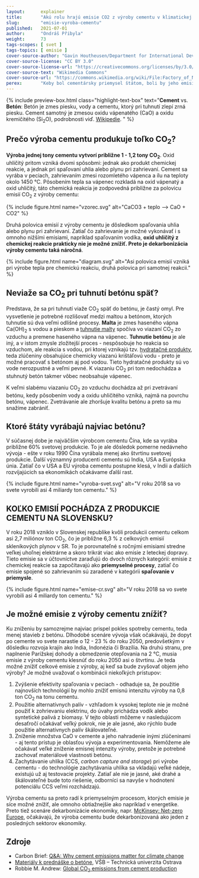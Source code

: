 ```yaml
---
layout:      explainer
title:       "Akú rolu hrajú emisie CO2 z výroby cementu v klimatickej zmene?"
slug:        "emisie-vyroba-cementu"
published:   2021-07-01
author:      "Ondráš Přibyla"
weight:      73
tags-scopes: [ svet ]
tags-topics: [ emisie ]
cover-source-author: "Gavin Houtheusen/Department for International Development"
cover-source-license: "CC BY 3.0"
cover-source-license-url: "https://creativecommons.org/licenses/by/3.0/deed.en"
cover-source-text: "Wikimedia Commons"
cover-source-url: "https://commons.wikimedia.org/wiki/File:Factory_of_National_Cement_Share_Company.jpg"
perex:       "Keby bol cementársky priemysel štátom, boli by jeho emisie tretie najväčšie na svete, hneď po Číne a USA. V roku 2015 vyprodukovala výroba cementu približne 2,8 miliárd ton CO<sub>2</sub>, teda asi 8% svetových emisií. To je zhruba štyrikrát viac ako letecká doprava. Môžeme očakávať, že vďaka rozvoju miest bude dopyt po cemente a betóne vo svetovom meradle ďalej narastať. Pre naplnenie cieľov Parížskej dohody bude zároveň nutné dramaticky znížiť emisie z výroby cementu, čo sa zatiaľ príliš nedarí."
---
```


{% include preview-box.html
    class="highlight-text-box"
    text="**Cement** vs. **Betón**: Betón je zmes piesku, vody a cementu, ktorý pri tuhnutí zlepí zrná piesku. Cement samotný je zmesou oxidu vápenatého (CaO) a oxidu kremičitého (Si<sub>2</sub>O), podrobnosti viď. [Wikipedie](https://cs.wikipedia.org/wiki/Cement#Slo%C5%BEen%C3%AD_cementu).
"
%}

## Prečo výroba cementu produkuje toľko CO<sub>2</sub>?

**Výroba jednej tony cementu vytvorí približne 1 - 1,2 tony CO<sub>2</sub>**. Oxid uhličitý pritom vzniká dvomi spôsobmi: jednak ako produkt chemickej reakcie, a jednak pri spaľovaní uhlia alebo plynu pri zahrievaní. Cement sa vyrába v peciach, zahrievaním zmesi rozomletého vápenca a ílu na teploty okolo 1450 °C. Pôsobením tepla sa vápenec rozkladá na oxid vápenatý a oxid uhličitý, táto chemická reakcia je zodpovedná približne za polovicu emisií CO<sub>2</sub> z výroby cementu:

{% include figure.html
    name="vzorec.svg"
    alt="CaCO3 + teplo ⟶ CaO + CO2"
%}

Druhá polovica emisií z výroby cementu je dôsledkom spaľovania uhlia alebo plynu pri zahrievaní. Zatiaľ čo zahrievanie je možné vykonávať i s omnoho nižšími emisiami, napríklad spaľovaním vodíka, **oxid uhličitý z chemickej reakcie prakticky nie je možné znížiť. Preto je dekarbonizácia výroby cementu taká náročná**.

{% include figure.html
    name="diagram.svg"
    alt="Asi polovica emisií vzniká pri výrobe tepla pre chemickú reakciu, druhá polovica pri samotnej reakcii."
%}

## Neviaže sa CO<sub>2</sub> pri tuhnutí betónu späť?

Predstava, že sa pri tuhnutí viaže CO<sub>2</sub> späť do betónu, je častý omyl. Pre vysvetlenie je potrebné rozlišovať medzi maltou a betónom, ktorých tuhnutie sú dva veľmi odlišné procesy. **Malta** je zmes haseného vápna Ca(OH)<sub>2</sub> s vodou a pieskom a [tuhnutie malty](https://cs.wikipedia.org/wiki/Malta_(materi%C3%A1l)) spočíva vo viazaní CO<sub>2</sub> zo vzduchu a premene haseného vápna na vápenec. **Tuhnutie betónu** je ale iný, a v istom zmysle zložitejší proces - nespôsobuje ho reakcia so vzduchom, ale reakcia s vodou, pri ktorej vznikajú tzv. [hydratačné produkty](http://homel.vsb.cz/~khe0007/Predmety/Stavebni%20hmoty/Prednaska_c.6.pdf), teda zlúčeniny obsahujúce chemicky viazanú krištáľovú vodu - preto je možné pracovať s betónom aj pod vodou. Tieto hydratačné produkty sú vo vode nerozpustné a veľmi pevné. K viazaniu CO<sub>2</sub> pri tom nedochádza a stuhnutý betón takmer vôbec neobsahuje vápenec.

K veľmi slabému viazaniu CO<sub>2</sub> zo vzduchu dochádza až pri zvetrávaní betónu, kedy pôsobením vody a oxidu uhličitého vzniká, najmä na povrchu betónu, vápenec. Zvetrávanie ale zhoršuje kvalitu betónu a preto sa mu snažíme zabrániť.

## Ktoré štáty vyrábajú najviac betónu?

V súčasnej dobe je najväčším výrobcom cementu Čína, kde sa vyrába približne 60% svetovej produkcie. To je ale dôsledok pomerne nedávneho vývoja - ešte v roku 1990 Čína vyrábala menej ako štvrtinu svetovej produkcie. Ďalší významný producenti cementu sú India, USA a Európska únia. Zatiaľ čo v USA a EU výroba cementu postupne klesá, v Indii a ďalších rozvíjajúcich sa ekonomikách očakávame ďalší rast.

{% include figure.html
    name="vyroba-svet.svg"
    alt="V roku 2018 sa vo svete vyrobili asi 4 miliardy ton cementu."
%}

## KOĽKO EMISIÍ POCHÁDZA Z PRODUKCIE CEMENTU NA SLOVENSKU?

V roku 2018 vzniklo v Slovenskej republike kvôli produkcii cementu celkom asi 2,7 miliónov ton CO<sub>2</sub>, čo je približne 6,3 % z celkových emisií skleníkových plynov v SR. To je porovnateľné s ročnými emisiami stredne veľkej uhoľnej elektrárne a skoro trikrát viac ako emisie z leteckej dopravy. Tieto emisie sa v účtovníctve zaraďujú do dvoch rôznych kategórií: emisie z chemickej reakcie sa započítavajú ako **priemyselné procesy**, zatiaľ čo emisie spojené so zahrievaním sú zaradené v kategórii **spaľovanie v priemysle**.

{% include figure.html
    name="emise-cr.svg"
    alt="V roku 2018 sa vo svete vyrobili asi 4 miliardy ton cementu."
%}

## Je možné emisie z výroby cementu znížiť?

Ku zníženiu by samozrejme najviac prispel pokles spotreby cementu, teda menej stavieb z betónu. Dlhodobé scenáre vývoja však očakávajú, že dopyt po cemente vo svete narastie o 12 - 23 % do roku 2050, predovšetkým v dôsledku rozvoja krajín ako India, Indonézia či Brazília. Na druhú stranu, pre naplnenie Parížskej dohody a obmedzenie otepľovania na 2 °C, musia emisie z výroby cementu klesnúť do roku 2050 asi o štvrtinu. Je teda možné znížiť celkové emisie z výroby, aj keď sa bude zvyšovať objem jeho výroby? Je možné uvažovať o kombinácii niekoľkých prístupov:

1. Zvýšenie efektivity spaľovania v peciach - odhaduje sa, že použitie najnovších technológií by mohlo znížiť emisnú intenzitu výroby na 0,8 ton CO<sub>2</sub> na tonu cementu.  
2. Použitie alternatívnych palív - vzhľadom k vysokej teplote nie je možné použiť k zohrievaniu elektrinu, do úvahy prichádza vodík alebo syntetické palivá z biomasy. V tejto oblasti môžeme v nasledujúcom desaťročí očakávať veľký pokrok, nie je ale jasné, ako rýchlo bude použitie alternatívnych palív škálovateľné.
3. Zníženie množstva CaO v cemente a jeho nahradenie inými zlúčeninami - aj tento prístup je oblasťou vývoja a experimentovania. Nemôžeme ale očakávať veľké zníženie emisnej intenzity výroby, pretože je potrebné zachovať materiálové vlastnosti betónu.
4. Zachytávanie uhlíka (CCS, _carbon capture and storage_) pri výrobe cementu - do technológie zachytávania uhlíka sa vkladajú veľké nádeje, existujú už aj testovacie projekty. Zatiaľ ale nie je jasné, aké drahé a škálovateľné bude toto riešenie, odborníci sa navyše v hodnotení potenciálu CCS veľmi rozchádzajú.

Výroba cementu sa preto radí k priemyselným procesom, ktorých emisie je síce možné znížiť, ale omnoho obtiažnejšie ako napríklad v energetike. Preto tiež scenáre dekarbonizácie ekonomiky, napr. [McKinsey: Net-zero Europe](https://www.mckinsey.com/business-functions/sustainability/our-insights/how-the-european-union-could-achieve-net-zero-emissions-at-net-zero-cost), očakávajú, že výroba cementu bude dekarbonizovaná ako jeden z posledných sektorov ekonomiky.

## Zdroje

* Carbon Brief: [Q&A: Why cement emissions matter for climate change](https://www.carbonbrief.org/qa-why-cement-emissions-matter-for-climate-change)
* [Materiály k prednáške o betóne](http://homel.vsb.cz/~khe0007/Predmety/Stavebni%20hmoty/Prednaska_c.6.pdf), VŠB – Technická univerzita Ostrava
* Robbie M. Andrew: [Global CO<sub>2</sub> emissions from cement production](https://essd.copernicus.org/articles/10/195/2018/essd-10-195-2018.pdf)